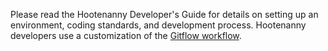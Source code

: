 Please read the Hootenanny Developer's Guide for details on setting up an environment, coding standards, and development 
process.  Hootenanny developers use a customization of the 
[Gitflow workflow](https://www.atlassian.com/git/tutorials/comparing-workflows#gitflow-workflow).
